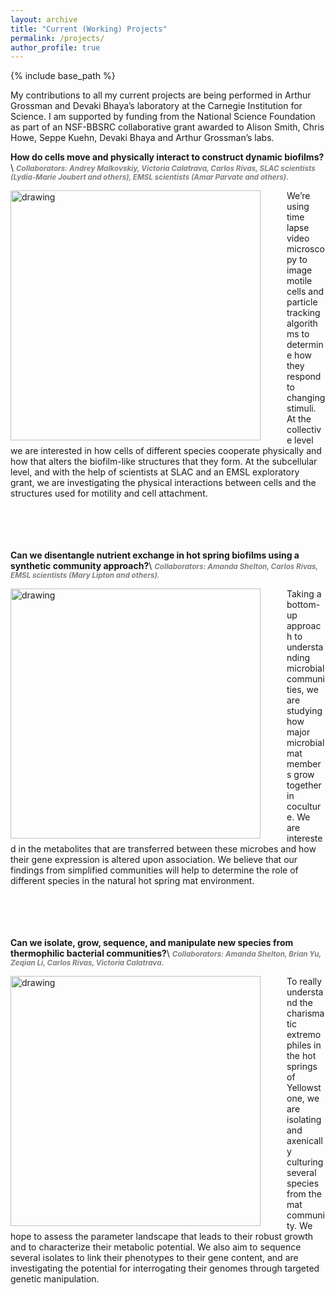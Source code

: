 ```yaml
---
layout: archive
title: "Current (Working) Projects"
permalink: /projects/
author_profile: true
---
```


{% include base_path %}

My contributions to all my current projects are being performed in Arthur Grossman and Devaki Bhaya’s laboratory at the Carnegie Institution for Science. I am supported by funding from the National Science Foundation as part of an NSF-BBSRC collaborative grant awarded to Alison Smith, Chris Howe, Seppe Kuehn, Devaki Bhaya and Arthur Grossman’s labs. 

__How do cells move and physically interact to construct dynamic biofilms?__\\
__<span style="color:grey;font-style:italic;font-size:smaller;">   Collaborators: Andrey Malkovskiy, Victoria Calatrava, Carlos Rivas, SLAC scientists (Lydia-Marie Joubert and others), EMSL scientists (Amar Parvate and others). </span>__

<img src="{{ site.baseurl }}/images/Cooperative_motility_2.png" alt="drawing" width="400" style="float: left; margin-right: 3em;"/>
We’re using time lapse video microscopy to image motile cells and particle tracking algorithms to determine how they respond to changing stimuli. At the collective level we are interested in how cells of different species cooperate physically and how that alters the biofilm-like structures that they form. At the subcellular level, and with the help of scientists at SLAC and an EMSL exploratory grant, we are investigating the physical interactions between cells and the structures used for motility and cell attachment.
<br>
<br>
<br>
<br>
<br>


__Can we disentangle nutrient exchange in hot spring biofilms using a synthetic community approach?__\\
__<span style="color:grey;font-style:italic;font-size:smaller;">   Collaborators: Amanda Shelton, Carlos Rivas, EMSL scientists (Mary Lipton and others). </span>__

<img src="{{ site.baseurl }}/images/Synthetic_cultures_2.png" alt="drawing" width="400" style="float: left; margin-right: 3em;"/>
Taking a bottom-up approach to understanding microbial communities, we are studying how major microbial mat members grow together in coculture. We are interested in the metabolites that are transferred between these microbes and how their gene expression is altered upon association. We believe that our findings from simplified communities will help to determine the role of different species in the natural hot spring mat environment.   
<br>
<br>
<br>
<br>
<br>


__Can we isolate, grow, sequence, and manipulate new species from thermophilic bacterial communities?__\\
__<span style="color:grey;font-style:italic;font-size:smaller;">   Collaborators: Amanda Shelton, Brian Yu, Zeqian Li, Carlos Rivas, Victoria Calatrava. </span>__

<img src="{{ site.baseurl }}/images/Thermophile_isolates.png" alt="drawing" width="400" style="float: left; margin-right: 3em;"/>
To really understand the charismatic extremophiles in the hot springs of Yellowstone, we are isolating and axenically culturing several species from the mat community. We hope to assess the parameter landscape that leads to their robust growth and to characterize their metabolic potential. We also aim to sequence several isolates to link their phenotypes to their gene content, and are investigating the potential for interrogating their genomes through targeted genetic manipulation.  
